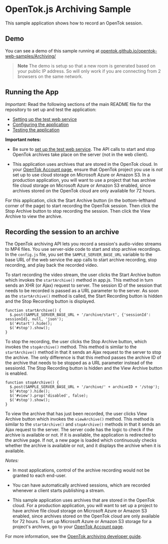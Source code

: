 OpenTok.js Archiving Sample
===========================

This sample application shows how to record an OpenTok session.

## Demo

You can see a demo of this sample running at [opentok.github.io/opentok-web-samples/Archiving/](https://opentok.github.io/opentok-web-samples/Archiving/)

> **Note** The demo is setup so that a new room is generated based on your public IP address. So will only work if you are connecting from 2 browsers on the same network.

## Running the App

*Important:* Read the following sections of the main README file for the repository to set up
and test the application:

* [Setting up the test web service](../README.md#setting-up-the-test-web-service)
* [Configuring the application](../README.md#configuring-the-application)
* [Testing the application](../README.md#testing-the-application)

**Important notes:**

* Be sure to [set up the test web service](../README.md#setting-up-the-test-web-service).
  The API calls to start and stop OpenTok archives take place on the server (not in the
  web client).

* This application uses archives that are stored in the OpenTok cloud. In your
  [OpenTok Account page](https://tokbox.com/account/), ensure that OpenTok project you use
  is *not* set up to use cloud storage on Microsoft Azure or Amazon S3. In a production
  application, you will want to use a project that has archive file cloud storage on Microsoft
  Azure or Amazon S3 enabled, since archives stored on the OpenTok cloud are only available
  for 72 hours.

For this application, click the Start Archive button (in the bottom-lefthand corner of the page)
to start recording the OpenTok session. Then click the Stop Archive button to stop recording the
session. Then click the View Archive to view the archive.

## Recording the session to an archive

The OpenTok archiving API lets you record a session's audio-video streams to MP4 files. You use
server-side code to start and stop archive recordings. In the `config.js` file, you set the
`SAMPLE_SERVER_BASE_URL` variable to the base URL of the web service the app calls to start archive
recording, stop recording, and play back the recorded video.

To start recording the video stream, the user clicks the Start Archive button which invokes the
`startArchive()` method in app.js. This method in turn sends an XHR (or Ajax) request to server.
The session ID of the session that needs to be recorded is passed as a URL parameter to the server.
As soon as the `startArchive()` method is called, the Start Recording button is hidden and the Stop
Recording button is displayed.

    function startArchive() {
      $.post(SAMPLE_SERVER_BASE_URL + '/archive/start', {'sessionId': sessionId}, null, 'json');
      $('#start').hide();
      $('#stop').show();
    }

To stop the recording, the user clicks the Stop Archive button, which invokes the `stopArchive()`
method. This method is similar to the `startArchive()` method in that it sends an Ajax request to
the server to stop the archive. The only difference is that this method passes the archive ID of
the archive that needs to be stopped as a URL parameter instead of the sessionId. The Stop
Recording button is hidden and the View Archive button is enabled.

    function stopArchive() {
      $.post(SAMPLE_SERVER_BASE_URL + '/archive/' + archiveID + '/stop');
      $('#stop').hide();
      $('#view').prop('disabled', false);
      $('#stop').show();
    }

To view the archive that has just been recorded, the user clicks View Archive button which
invokes the `viewArchive()` method. This method is similar to the `startArchive()` and
`stopArchive()` methods in that it sends an Ajax request to the server. The server code has the
logic to check if the archive is available or not. If it is available, the application
is redirected to the archive page. If not, a new page is loaded which continuously checks whether
the archive is available or not, and it displays the archive when it is available.

*Notes:*

* In most applications, control of the archive recording would not be granted to each
end-user.

* You can have automatically archived sessions, which are recorded whenever a client
starts publishing a stream.

* This sample application uses archives that are stored in the OpenTok cloud. For a production
application, you will want to set up a project to have archive file cloud storage on Microsoft Azure
or Amazon S3 enabled, since archives stored on the OpenTok cloud are only available for 72 hours.
To set up Microsoft Azure or Amazon S3 storage for a project's archives, go to your
[OpenTok Account page](https://tokbox.com/account/).

For more information, see the [OpenTok archiving developer
guide](https://tokbox.com/developer/guides/archiving/).
